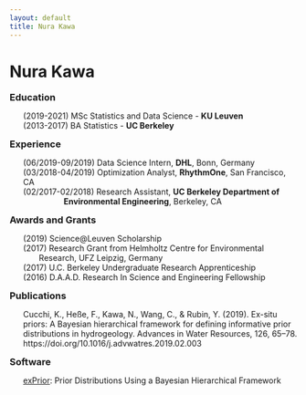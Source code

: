```yaml
---
layout: default
title: Nura Kawa
---
```

<style>
h2, h3{
  display: inline;
}
</style>
<h1> Nura Kawa </h1> 
<h3>Education</h3>
<ul style="list-style-type:none;">
  <li>(2019-2021) MSc Statistics and Data Science - <b>KU Leuven</b> </li>
  <li>(2013-2017) BA Statistics - <b>UC Berkeley</b> </li>
</ul>

<h3>Experience</h3>
<ul style="list-style-type:none;">
  <li>(06/2019-09/2019) Data Science Intern, <b>DHL</b>, Bonn, Germany</li>
  <li>(03/2018-04/2019) Optimization Analyst, <b>RhythmOne</b>, San Francisco, CA</li>
<li>(02/2017-02/2018) Research Assistant, <b>UC Berkeley Department of </b> </li>
<li> &nbsp;&nbsp;&nbsp; &nbsp; &nbsp; &nbsp; &nbsp; &nbsp; &nbsp; &nbsp; <b>Environmental Engineering</b>, Berkeley, CA</li>
</ul>

<h3>Awards and Grants</h3>
<ul style="list-style-type:none;">
 <li> (2019) Science@Leuven Scholarship </li>
  <li>(2017) Research Grant from Helmholtz Centre for Environmental </li>
<li> &nbsp; &nbsp; &nbsp; &nbsp;Research, UFZ Leipzig, Germany </li>
  <li>(2017) U.C. Berkeley Undergraduate Research Apprenticeship </li>
<li>(2016) D.A.A.D. Research In Science and Engineering Fellowship </li>
</ul>

<h3>Publications</h3>

<ul style="list-style-type:none;">
<li>Cucchi, K., Heße, F., Kawa, N., Wang, C., & Rubin, Y. (2019). Ex-situ priors: A Bayesian hierarchical framework for defining informative prior distributions in hydrogeology. Advances in Water Resources, 126, 65–78. https://doi.org/10.1016/j.advwatres.2019.02.003
 </li>
</ul>

<h3>Software</h3>
<ul style="list-style-type:none;">
<li><a href='https://cran.r-project.org/web/packages/exPrior/index.html'> exPrior</a>: Prior Distributions Using a Bayesian Hierarchical Framework </li>
</ul>
